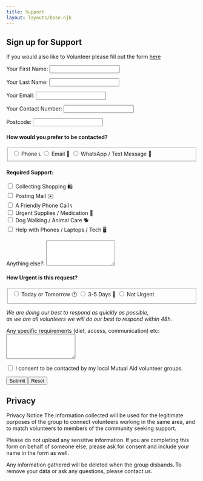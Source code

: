```yaml
---
title: Support
layout: layouts/base.njk
---
```


## Sign up for Support

If you would also like to Volunteer please fill out the form [here](/volunteer)

<section id="assistance">
  <div class="form-card">
    <form name="assistance-holloway" method="POST" data-netlify="true">
    <p>
        <label>Your First Name: <input type="text" name="firstname" class="form-input" /></label>
    </p>
    <p>
        <label>Your Last Name: <input type="text" name="lastname" class="form-input" /></label>   
    </p>
    <p>
        <label>Your Email: <input type="email" name="email" class="form-input" /></label>
    </p>
    <p>
        <label>Your Contact Number: <input type="tel" name="contact" class="form-input" /></label>
    </p>
    <p>
        <label>Postcode: <input type="text" name="postcode" class="form-input" /></label>
    </p>
    <h4>How would you prefer to be contacted?</h4>
    <p>
      <fieldset id="contact-preference">
        <input type="radio" value="phone" name="contact-preference" class="form-input">
        <label for="phone">Phone 📞 </label>
        <input type="radio" value="email" name="contact-preference" class="form-input">
        <label for="email">Email 📧 </label>
        <input type="radio" value="sms" name="contact-preference" class="form-input">
        <label for="email">WhatsApp / Text Message 📲 </label>
      </fieldset>
    </p>
        <h4>Required Support:</h4>
    <p>
        <input type="checkbox" id="shopping" name="shopping" value="true" class="form-input">
        <label for="shopping">Collecting Shopping 🛍️ </label>
        <br>      
        <input type="checkbox" id="mail" name="mail" value="true" class="form-input">
        <label for="mail"> Posting Mail ✉️</label>
        <br>
        <input type="checkbox" id="phonecall" name="phonecall" value="true" class="form-input">
        <label for="phonecall"> A Friendly Phone Call 📞</label>
        <br>
        <input type="checkbox" id="supplies" name="supplies" value="true" class="form-input">
        <label for="supplies"> Urgent Supplies / Medication 💊</label>
        <br>
        <input type="checkbox" id="dogwalk" name="dogwalk" value="true" class="form-input">
        <label for="dogwalk"> Dog Walking / Animal Care 🐕</label>
        <br/>
        <input type="checkbox" id="tech-help" name="tech-help" value="true" class="form-input">
        <label for="tech-help">Help with Phones / Laptops / Tech  🖥️</label>
        <br/>  
    </p>
      <p>
        <label>Anything else?: <textarea rows="4" name="assist-what" class="form-input"></textarea></label>
      </p>
      <h4>How Urgent is this request?</h4>
      <p>
        <fieldset id="urgency">
          <input type="radio" name="urgency" value="day" class="form-input">
          <label for="daytime">Today or Tomorrow 🕐</label>
          <input type="radio" name="urgency" value="week" class="form-input">
          <label for="evening">3-5 Days 📅</label>
          <input type="radio" name="urgency" value="noturgent" class="form-input">
          <label for="irregular">Not Urgent</label>
        </fieldset>
      </p>
      <i>
        We are doing our best to respond as quickly as possible,
        <br/>
        as we are all volunteers we will do our best to respond within 48h. 
      </i>
      <p>
        <label>Any specific requirements (diet, access, communication) etc: <textarea rows="4" name="assist-requirements" class="form-input"></textarea></label>
      </p>
      <p>
        <div data-netlify-recaptcha="true"></div>
      </p>
      <p>
        <input type="checkbox" id="consent" name="consent" value="true" class="form-input">
        <label for="consent">I consent to be contacted by my local Mutual Aid volunteer groups.</label>
      </p>
      <p>
        <input type="submit" class="button"></input><button type="reset" class="button">Reset</button>
      </p>
    </form>
  </div>
</section>

## Privacy

Privacy Notice
The information collected will be used for the legitimate purposes of the group to connect volunteers working in the same area, and to match volunteers to members of the community seeking support. 

Please do not upload any sensitive information. If you are completing this form on behalf of someone else, please ask for consent and include your name in the form as well. 

Any information gathered will be deleted when the group disbands. To remove your data or ask any questions, please contact us.

